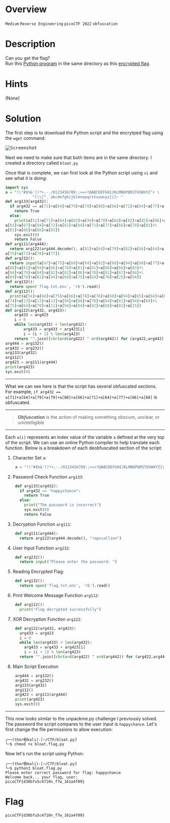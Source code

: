 # Overview
`Medium` `Reverse Engineering` `picoCTF 2022` `obfuscation`

# Description
Can you get the flag?   
Run this [Python program](https://artifacts.picoctf.net/c/104/bloat.flag.py) in the same directory as this [encrypted flag](https://artifacts.picoctf.net/c/104/flag.txt.enc).

# Hints
(None)

# Solution
The first step is to download the Python script and the encrytped flag using the `wget` command:

<kbd>![Screenshot](https://github.com/user-attachments/assets/096a90cb-aeab-4949-857c-747b37224838)</kbd>

Next we need to make sure that both items are in the same directory. I created a directory called `bloat.py`

Once that is complete, we can first look at the Python script using `vi` and see what it is doing:

```python
import sys
a = "!\"#$%&'()*+,-./0123456789:;<=>?@ABCDEFGHIJKLMNOPQRSTUVWXYZ"+ \
            "[\\]^_`abcdefghijklmnopqrstuvwxyz{|}~ "
def arg133(arg432):
  if arg432 == a[71]+a[64]+a[79]+a[79]+a[88]+a[66]+a[71]+a[64]+a[77]+a[66]+a[68]:
    return True
  else:
    print(a[51]+a[71]+a[64]+a[83]+a[94]+a[79]+a[64]+a[82]+a[82]+a[86]+a[78]+\
a[81]+a[67]+a[94]+a[72]+a[82]+a[94]+a[72]+a[77]+a[66]+a[78]+a[81]+\
a[81]+a[68]+a[66]+a[83])
    sys.exit(0)
    return False
def arg111(arg444):
  return arg122(arg444.decode(), a[81]+a[64]+a[79]+a[82]+a[66]+a[64]+a[75]+\
a[75]+a[72]+a[78]+a[77])
def arg232():
  return input(a[47]+a[75]+a[68]+a[64]+a[82]+a[68]+a[94]+a[68]+a[77]+a[83]+\
a[68]+a[81]+a[94]+a[66]+a[78]+a[81]+a[81]+a[68]+a[66]+a[83]+\
a[94]+a[79]+a[64]+a[82]+a[82]+a[86]+a[78]+a[81]+a[67]+a[94]+\
a[69]+a[78]+a[81]+a[94]+a[69]+a[75]+a[64]+a[70]+a[25]+a[94])
def arg132():
  return open('flag.txt.enc', 'rb').read()
def arg112():
  print(a[54]+a[68]+a[75]+a[66]+a[78]+a[76]+a[68]+a[94]+a[65]+a[64]+a[66]+\
a[74]+a[13]+a[13]+a[13]+a[94]+a[88]+a[78]+a[84]+a[81]+a[94]+a[69]+\
a[75]+a[64]+a[70]+a[11]+a[94]+a[84]+a[82]+a[68]+a[81]+a[25])
def arg122(arg432, arg423):
    arg433 = arg423
    i = 0
    while len(arg433) < len(arg432):
        arg433 = arg433 + arg423[i]
        i = (i + 1) % len(arg423)        
    return "".join([chr(ord(arg422) ^ ord(arg442)) for (arg422,arg442) in zip(arg432,arg433)])
arg444 = arg132()
arg432 = arg232()
arg133(arg432)
arg112()
arg423 = arg111(arg444)
print(arg423)
sys.exit(0)
```
----

What we can see here is that the script has several obfuscated sections. 
For example, `if arg432 == a[71]+a[64]+a[79]+a[79]+a[88]+a[66]+a[71]+a[64]+a[77]+a[66]+a[68]` is obfuscated.

----
> _**Obfuscation**_ is the action of making something obscure, unclear, or unintelligible
----
Each `a[i]` represents an index value of the variable `a` defined at the very top of the script. We can use an online Python compiler to help translate each function. Below is a breakdown of each deobfuscated section of the script:

1. Character Set `a`:

   ```python
    a = "!\"#$%&'()*+,-./0123456789:;<=>?@ABCDEFGHIJKLMNOPQRSTUVWXYZ[\\]^_`abcdefghijklmnopqrstuvwxyz{|}~ "
   ```
   
2. Password Check Function `arg133`:

   ```python
    def arg133(arg432):
      if arg432 == "happychance":
        return True
      else:
        print("The password is incorrect")
        sys.exit(0)
        return False
   ```
   
3. Decryption Function `arg111`:

   ```python
    def arg111(arg444):
      return arg122(arg444.decode(), "rapscallion")
   ```
   
4. User Input Function `arg232`:

   ```python
    def arg232():
      return input("Please enter the password: ")
   ```
   
5. Reading Encrypted Flag:

   ```python
    def arg132():
      return open('flag.txt.enc', 'rb').read()
   ```
   
6. Print Welcome Message Function `arg112`:

   ```python
    def arg112():
      print("Flag decrypted successfully")
   ```
   
7. XOR Decryption Function `arg122`:

   ```python
    def arg122(arg432, arg423):
      arg433 = arg423
      i = 0
      while len(arg433) < len(arg432):
        arg433 = arg433 + arg423[i]
        i = (i + 1) % len(arg423)        
      return "".join([chr(ord(arg422) ^ ord(arg442)) for (arg422,arg442) in zip(arg432,arg433)])
   ```

8. Main Script Execution  

   ```python
    arg444 = arg132()
    arg432 = arg232()
    arg133(arg432)
    arg112()
    arg423 = arg111(arg444)
    print(arg423)
    sys.exit(0)

   ```
----

This now looks similar to the unpackme.py challenge I previously solved. The password the script compares to the user input is `happychance`. Let's first change the file permissions to allow execution:

```console
┌──(thor㉿kali)-[~/CTF/bloat.py]
└─$ chmod +x bloat.flag.py
```

Now let's run the script using Python:

```console
┌──(thor㉿kali)-[~/CTF/bloat.py]
└─$ python3 bloat.flag.py
Please enter correct password for flag: happychance
Welcome back... your flag, user:
picoCTF{d30bfu5c4710n_f7w_161a4f09}
```

# Flag
`picoCTF{d30bfu5c4710n_f7w_161a4f09}`

